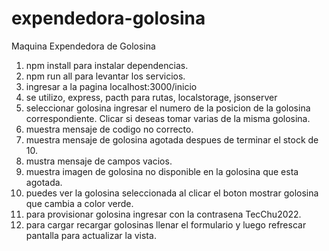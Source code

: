 # expendedora-golosina
Maquina Expendedora de Golosina

1. npm install para instalar dependencias.
2. npm run all para levantar los servicios.
3. ingresar a la pagina localhost:3000/inicio
4. se utilizo, express, pacth para rutas, localstorage, jsonserver
5. seleccionar golosina ingresar el numero de la posicion de la golosina correspondiente. Clicar si deseas tomar varias de la misma golosina.
6. muestra mensaje de codigo no correcto.
7. muestra mensaje de golosina agotada despues de terminar el stock de 10.
8. mustra mensaje de campos vacios.
9. muestra imagen de golosina no disponible en la golosina que esta agotada.
10. puedes ver la golosina seleccionada al clicar el boton mostrar golosina que cambia a color verde.
11. para provisionar golosina ingresar con la contrasena TecChu2022.
12. para cargar recargar golosinas llenar el formulario y luego refrescar pantalla para actualizar la vista.
